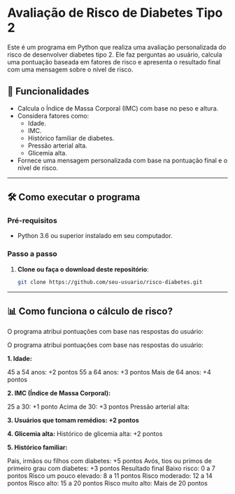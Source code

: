 # Avaliação de Risco de Diabetes Tipo 2

Este é um programa em Python que realiza uma avaliação personalizada do risco de desenvolver diabetes tipo 2. Ele faz perguntas ao usuário, calcula uma pontuação baseada em fatores de risco e apresenta o resultado final com uma mensagem sobre o nível de risco.

## 🎯 Funcionalidades

- Calcula o Índice de Massa Corporal (IMC) com base no peso e altura.
- Considera fatores como:
  - Idade.
  - IMC.
  - Histórico familiar de diabetes.
  - Pressão arterial alta.
  - Glicemia alta.
- Fornece uma mensagem personalizada com base na pontuação final e o nível de risco.

---

## 🛠️ Como executar o programa

### Pré-requisitos
- Python 3.6 ou superior instalado em seu computador.

### Passo a passo
1. **Clone ou faça o download deste repositório**:
   ```bash
   git clone https://github.com/seu-usuario/risco-diabetes.git

---

## 📊 Como funciona o cálculo de risco?
O programa atribui pontuações com base nas respostas do usuário:

O programa atribui pontuações com base nas respostas do usuário:

**1. Idade:**

45 a 54 anos: +2 pontos
55 a 64 anos: +3 pontos
Mais de 64 anos: +4 pontos

**2. IMC (Índice de Massa Corporal):**

25 a 30: +1 ponto
Acima de 30: +3 pontos
Pressão arterial alta:

**3. Usuários que tomam remédios: +2 pontos**

**4. Glicemia alta:**
Histórico de glicemia alta: +2 pontos

**5. Histórico familiar:**

Pais, irmãos ou filhos com diabetes: +5 pontos
Avós, tios ou primos de primeiro grau com diabetes: +3 pontos
Resultado final
Baixo risco: 0 a 7 pontos
Risco um pouco elevado: 8 a 11 pontos
Risco moderado: 12 a 14 pontos
Risco alto: 15 a 20 pontos
Risco muito alto: Mais de 20 pontos
